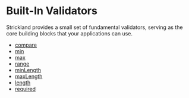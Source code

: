 # Built-In Validators

Strickland provides a small set of fundamental validators, serving as the core building blocks that
your applications can use.

* [compare](compare.md)
* [min](min.md)
* [max](max.md)
* [range](range.md)
* [minLength](minLength.md)
* [maxLength](maxLength.md)
* [length](length.md)
* [required](required.md)
